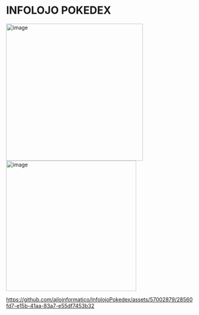 # INFOLOJO POKEDEX

<img width="369" alt="image" src="https://github.com/ajloinformatico/InfolojoPokedex/assets/57002879/73519a0f-cfab-40a7-9ce6-3ca03445ad3b">

<img width="351" alt="image" src="https://github.com/ajloinformatico/InfolojoPokedex/assets/57002879/bb42cfb2-26f0-4d9e-9d8a-e7c18fcfb6bf">


https://github.com/ajloinformatico/InfolojoPokedex/assets/57002879/28560fd7-e15b-41aa-83a7-e55df7453b32

